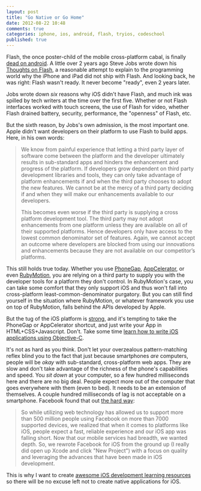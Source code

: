 ```yaml
---
layout: post
title: "Go Native or Go Home"
date: 2012-08-22 10:48
comments: true
categories: iphone, ios, android, flash, tryios, codeschool
published: true
---
```


Flash, the once poster-child of the mobile cross-platform cabal, is finally [dead on android][flash].  A little over 2 years ago Steve Jobs wrote down his [Thoughts on Flash][thoughts], a reasonable attempt to explain to the programming world why the iPhone and iPad did not ship with Flash.  And looking back, he was right: Flash wasn't ready.  It never become "ready", even 2 years later.  

Jobs wrote down *six* reasons why iOS didn't have Flash, and much ink was spilled by tech writers at the time over the first five.  Whether or not Flash interfaces worked with touch screens, the use of Flash for video, whether Flash drained battery, security, performance, the "openness" of Flash, etc.

But the sixth reason, by Jobs's own admission, is the most important one.  Apple didn't want developers on their platform to use Flash to build apps.  Here, in his own words:

> We know from painful experience that letting a third party layer of software come between the platform and the developer ultimately results in sub-standard apps and hinders the enhancement and progress of the platform. If developers grow dependent on third party development libraries and tools, they can only take advantage of platform enhancements if and when the third party chooses to adopt the new features. We cannot be at the mercy of a third party deciding if and when they will make our enhancements available to our developers.
>
> This becomes even worse if the third party is supplying a cross platform development tool. The third party may not adopt enhancements from one platform unless they are available on all of their supported platforms. Hence developers only have access to the lowest common denominator set of features. Again, we cannot accept an outcome where developers are blocked from using our innovations and enhancements because they are not available on our competitor’s platforms.

This still holds true today.  Whether you use [PhoneGap][gap], [AppCelerator][appcel], or even [RubyMotion][motion], you are relying on a third party to supply you with the developer tools for a platform they don't control.  In RubyMotion's case, you can take some comfort that they only support iOS and thus won't fall into cross-platform least-common-denominator purgatory.  But you can still find yourself in the situation where RubyMotion, or whatever framework you use on top of RubyMotion, falls behind the APIs developed by Apple.  

But the tug of the iOS platform is [strong](http://www.inquisitr.com/252304/apple-announces-30-billion-app-downloads-5-billion-paid-to-developers/), and it's tempting to take the PhoneGap or AppCelerator shortcut, and just write your App in HTML+CSS+Javascript.  Don't.  Take some time [learn how to write iOS applications using Objective-C][kick].  

It's not as hard as you think.  Don't let your overzealous pattern-matching reflex blind you to the fact that just because smartphones *are* computers, people will be *okay* with sub-standard, cross-platform web apps. They are slow and don't take advantage of the richness of the phone's capabilities and speed.  You *sit down* at your computer, so a few hundred milliseconds here and there are no big deal.  People expect more out of the computer that goes everywhere with them (even to bed).  It needs to be an extension of themselves.  A couple hundred milliseconds of lag is not acceptable on a smartphone.  Facebook found that out [the hard way][fb]:

> So while utilizing web technology has allowed us to support more than 500 million people using Facebook on more than 7000 supported devices, we realized that when it comes to platforms like iOS, people expect a fast, reliable experience and our iOS app was falling short. Now that our mobile services had breadth, we wanted depth. So, we rewrote Facebook for iOS from the ground up (I really did open up Xcode and click "New Project") with a focus on quality and leveraging the advances that have been made in iOS development.

This is why I want to create [awesome iOS development learning resources][kick] so there will be no excuse left not to create native applications for iOS.

[flash]: http://blogs.adobe.com/flashplayer/2012/06/flash-player-and-android-update.html
[thoughts]: http://www.apple.com/hotnews/thoughts-on-flash/
[appcel]: http://www.appcelerator.com/
[gap]: http://phonegap.com/
[motion]: http://www.rubymotion.com/
[fb]: https://www.facebook.com/notes/facebook-engineering/under-the-hood-rebuilding-facebook-for-ios/10151036091753920
[kick]: http://www.kickstarter.com/projects/eallam/try-ios-iphone-app-development-course